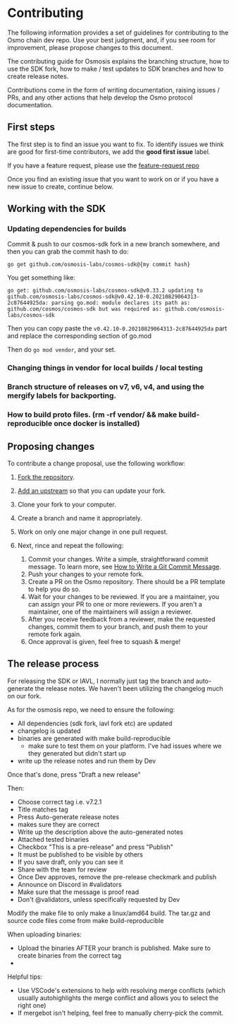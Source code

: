 # Contributing

The following information provides a set of guidelines for contributing to the Osmo chain dev repo. Use your best judgment, and, if you see room for improvement, please propose changes to this document.

The contributing guide for Osmosis explains the branching structure, how to use the SDK fork, how to make / test updates to SDK branches and how to create release notes.

Contributions come in the form of writing documentation, raising issues / PRs, and any other actions that help develop the Osmo protocol documentation.

## First steps

The first step is to find an issue you want to fix. To identify issues we think are good for first-time contributors, we add the **good first issue** label.

If you have a feature request, please use the [feature-request repo](https://github.com/osmosis-labs/feature-requests)

Once you find an existing issue that you want to work on or if you have a new issue to create, continue below.

## Working with the SDK

### Updating dependencies for builds

Commit & push to our cosmos-sdk fork in a new branch somewhere, and then you can grab the commit hash to do:

`go get github.com/osmosis-labs/cosmos-sdk@{my commit hash}`

You get something like:

`go get: github.com/osmosis-labs/cosmos-sdk@v0.33.2 updating to
	github.com/osmosis-labs/cosmos-sdk@v0.42.10-0.20210829064313-2c87644925da: parsing go.mod:
	module declares its path as: github.com/cosmos/cosmos-sdk
	        but was required as: github.com/osmosis-labs/cosmos-sdk`

Then you can copy paste the `v0.42.10-0.20210829064313-2c87644925da` part and replace the corresponding section of go.mod

Then do `go mod vendor`, and your set.

### Changing things in vendor for local builds / local testing

### Branch structure of releases on v7, v6, v4, and using the mergify labels for backporting.

### How to build proto files. (rm -rf vendor/ && make build-reproducible once docker is installed)

## Proposing changes

To contribute a change proposal, use the following workflow:

1. [Fork the repository](https://github.com/osmosis-labs/osmosis).
2. [Add an upstream](https://docs.github.com/en/github/collaborating-with-pull-requests/working-with-forks/syncing-a-fork) so that you can update your fork.
3. Clone your fork to your computer.
4. Create a branch and name it appropriately.
5. Work on only one major change in one pull request.
6. Next, rince and repeat the following:

    1. Commit your changes. Write a simple, straightforward commit message. To learn more, see [How to Write a Git Commit Message](https://chris.beams.io/posts/git-commit/).
    2. Push your changes to your remote fork.
    3. Create a PR on the Osmo repository. There should be a PR template to help you do so.
    4. Wait for your changes to be reviewed. If you are a maintainer, you can assign your PR to one or more reviewers. If you aren't a maintainer, one of the maintainers will assign a reviewer.
    5. After you receive feedback from a reviewer, make the requested changes, commit them to your branch, and push them to your remote fork again.
    6. Once approval is given, feel free to squash & merge!

## The release process

For releasing the SDK or IAVL, I normally just tag the branch and auto-generate the release notes. We haven't been utilizing the changelog much on our fork.

As for the osmosis repo, we need to ensure the following:
- All dependencies (sdk fork, iavl fork etc) are updated
- changelog is updated
- binaries are generated with make build-reproducible
    - make sure to test them on your platform. I've had issues where we they generated but didn't start up
- write up the release notes and run them by Dev

Once that's done, press "Draft a new release"

Then:
- Choose correct tag i.e. v7.2.1
- Title matches tag
- Press Auto-generate release notes
- makes sure they are correct
- Write up the description above the auto-generated notes
- Attached tested binaries
- Checkbox "This is a pre-release" and press "Publish"
- It must be published to be visible by others
- If you save draft, only you can see it
- Share with the team for review
- Once Dev approves, remove the pre-release checkmark and publish
- Announce on Discord in #validators
- Make sure that the message is proof read
- Don't @validators, unless specifically requested by Dev

Modify the make file to only make a linux/amd64 build. 
The tar.gz  and source code files come from make build-reproducible

When uploading binaries:
- Upload the binaries AFTER your branch is published. Make sure to create binaries from the correct tag
- 

Helpful tips:
- Use VSCode's extensions to help with resolving merge conflicts (which usually autohighlights the merge conflict and allows you to select the right one)
- If mergebot isn't helping, feel free to manually cherry-pick the commit.

